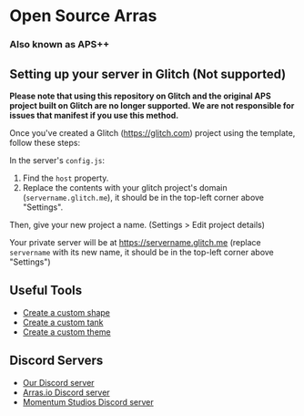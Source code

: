 # Open Source Arras
### Also known as APS++

## Setting up your server in Glitch (Not supported)

**Please note that using this repository on Glitch and the original APS project built on Glitch are no longer supported. We are not responsible for issues that manifest if you use this method.**

Once you've created a Glitch (https://glitch.com) project using the template, follow these steps:

In the server's `config.js`:
1. Find the `host` property.
2. Replace the contents with your glitch project's domain (`servername.glitch.me`), it should be in the top-left corner above "Settings".

Then, give your new project a name. (Settings > Edit project details)

Your private server will be at <https://servername.glitch.me> (replace `servername` with its new name, it should be in the top-left corner above "Settings")

## Useful Tools

- [Create a custom shape](https://arras.io/ext/custom-shape)
- [Create a custom tank](https://github.com/DogeisCut/Arras.io-Entity-Designer-v2)
- [Create a custom theme](https://codepen.io/road-to-100k/full/GRpvMzb)

## Discord Servers

- [Our Discord server](https://discord.gg/kvCAZfUCjy)
- [Arras.io Discord server](https://discord.gg/arras)
- [Momentum Studios Discord server](https://discord.gg/RXwCacTrfT)
